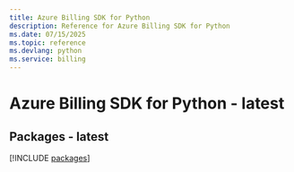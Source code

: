 ```yaml
---
title: Azure Billing SDK for Python
description: Reference for Azure Billing SDK for Python
ms.date: 07/15/2025
ms.topic: reference
ms.devlang: python
ms.service: billing
---
```

# Azure Billing SDK for Python - latest
## Packages - latest
[!INCLUDE [packages](billing-index.md)]